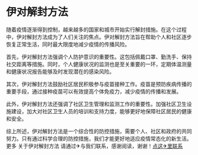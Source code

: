 # 伊对解封方法

随着疫情逐渐得到控制，越来越多的国家和城市开始实行解封措施。在这个过程中，伊对解封方法成为了人们关注的焦点。伊对解封方法旨在帮助个人和社区逐步恢复正常生活，同时最大限度地减少疫情的传播风险。

首先，伊对解封方法强调个人防护意识的重要性。这包括佩戴口罩、勤洗手、保持社交距离等措施。同时，个人健康状况的监测也是至关重要的一环，定期体温测量和健康状况报告能够及时发现潜在的感染风险。

其次，伊对解封方法鼓励社区居民积极参与疫苗接种工作。疫苗是预防疾病传播的重要手段，通过接种疫苗可以有效提高个体免疫力，减少疫情的传播和发展。

此外，伊对解封方法还强调了社区卫生管理和监测工作的重要性。加强社区卫生设施建设，加大对社区卫生人员的培训和支持力度，能够更好地保障社区居民的健康和安全。

综上所述，伊对解封方法是一个综合性的防控措施，需要个人、社区和政府的共同努力。只有通过科学合理的防控措施，我们才能更好地适应疫情常态化的新生活。更多 关于伊对解封方法 请通过✈与我们联系，感谢阅读，谢谢！[点这✈里联系](https://ww.k02.cc)